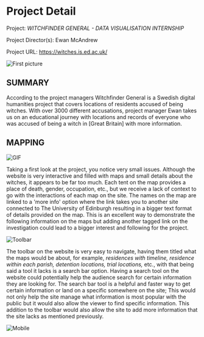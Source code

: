 # **Project Detail** 

Project: _WITCHFINDER GENERAL - DATA VISUALISATION INTERNSHIP_

Project Director(s): Ewan McAndrew

Project URL: https://witches.is.ed.ac.uk/

![First picture](https://AdaChicas3.github.io/Ada-Chicas-CNU/images/first.png)


## **SUMMARY**
  
  



  According to the project managers Witchfinder General is a Swedish digital humanities project that covers locations of residents accused of being witches. With over 3000 different accusations, project manager Ewan takes us on an educational journey with locations and records of everyone who was accused of being a witch in [Great Britain] with more information.


## **MAPPING** 




![GIF](https://giphy.com/gifs/uL8whUDHRHdMcnj23F/giphy.gif)







  
  Taking a first look at the project, you notice very small issues. Although the website is very interactive and filled with maps and small details about the witches, it appears to be far too much. Each tent on the map provides a place of death, gender, occupation, etc., but we receive a lack of context to go with the interactions of each map on the site. The names on the map are linked to a 'more info' option where the link takes you to another site connected to The University of Edinburgh resulting in a bigger text format of details provided on the map. This is an excellent way to demonstrate the following information on the maps but adding another tagged link on the investigation could lead to a bigger interest and following for the project.
  
  


  
 ![Toolbar](https://AdaChicas3.github.io/Ada-Chicas-CNU/images/toolbar.png)








 The toolbar on the website is very easy to navigate, having them titled what the maps would be about, for example, _residences with timeline, residence within each parish, detention locations, trial locations,_ etc., with that being said a tool it lacks is a search bar option. Having a search tool on the website could potentially help the audience search for certain information they are looking for. The search bar tool is a helpful and faster way to get certain information or land on a specific somewhere on the site; This would not only help the site manage what information is most popular with the public but it would also allow the viewer to find specific information. This addition to the toolbar would also allow the site to add more information that the site lacks as mentioned previously.
  
  
  
  



  
 ![Mobile](https://AdaChicas3.github.io/Ada-Chicas-CNU/images/mobile.jpeg)


